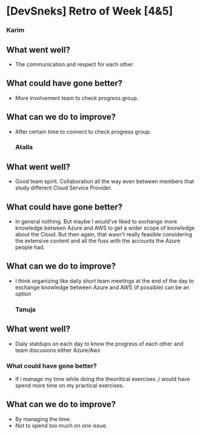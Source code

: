 # [DevSneks] Retro of Week [4&5]


  ### Karim
## What went well?
 
 - The communication and respect for each other.

## What could have gone better?
- More involvement team to check progress group.

## What can we do to improve?
- After certain time to connect to check progress group.

   ### Atalla
## What went well?
 - Good team spirit. Collaboration all the way even between members that study different Cloud Service Provider.

## What could have gone better?

- In general nothing. But maybe I would've liked to exchange more knowledge between Azure and AWS to get a wider scope of knowledge about the Cloud. But then again, that wasn't really feasible considering the extensive content and all the fuss with the accounts the Azure people had.


## What can we do to improve?

- I think organizing like daily short team meetings at the end of the day to exchange knowledge between Azure and AWS (if possible) can be an option


  ### Tanuja
## What went well?  

- Dialy statdups on each day to know the progress of each other and team discusions either Azure/Aws 

### What could have gone better?

- If i manage my time while doing the theoritical exercises ,i would have spend more time on my practical exercises.


## What can we do to improve?
- By managing the time.
- Not to spend too much on one issue.





